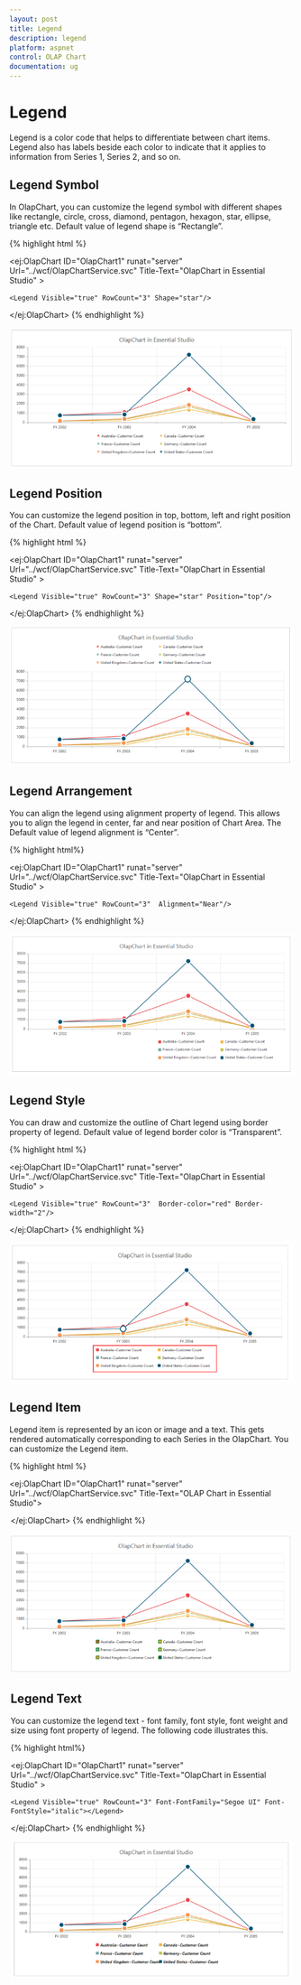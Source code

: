 ```yaml
---
layout: post
title: Legend
description: legend
platform: aspnet
control: OLAP Chart
documentation: ug
---
```


# Legend

Legend is a color code that helps to differentiate between chart items. Legend also has labels beside each color to indicate that it applies to information from Series 1, Series 2, and so on.

## Legend Symbol

In OlapChart, you can customize the legend symbol with different shapes like rectangle, circle, cross, diamond, pentagon, hexagon, star, ellipse, triangle etc. Default value of legend shape is “Rectangle”.


{% highlight html %}


<ej:OlapChart ID="OlapChart1" runat="server" Url="../wcf/OlapChartService.svc" Title-Text="OlapChart in Essential Studio" >

    <Legend Visible="true" RowCount="3" Shape="star"/>

</ej:OlapChart>
{% endhighlight %}


![C:/Users/Tamilarasu .M/Pictures/document/Chart/Legendshape.png](Legend_images/Legend_img1.png)



## Legend Position

You can customize the legend position in top, bottom, left and right position of the Chart. Default value of legend position is “bottom”. 


{% highlight html %}

<ej:OlapChart ID="OlapChart1" runat="server" Url="../wcf/OlapChartService.svc" Title-Text="OlapChart in Essential Studio" >

    <Legend Visible="true" RowCount="3" Shape="star" Position="top"/>

</ej:OlapChart>
{% endhighlight %}




![C:/Users/Tamilarasu .M/Pictures/document/Chart/Legend position.png](Legend_images/Legend_img2.png) 



## Legend Arrangement

You can align the legend using alignment property of legend. This allows you to align the legend in center, far and near position of Chart Area. The Default value of legend alignment is “Center”.


{% highlight html%}


<ej:OlapChart ID="OlapChart1" runat="server" Url="../wcf/OlapChartService.svc" Title-Text="OlapChart in Essential Studio" >

    <Legend Visible="true" RowCount="3"  Alignment="Near"/>

</ej:OlapChart>
{% endhighlight %}


![C:/Users/Tamilarasu .M/Pictures/document/Chart/legendalignment.png](Legend_images/Legend_img3.png) 



## Legend Style 

You can draw and customize the outline of Chart legend using border property of legend. Default value of legend border color is “Transparent”.


{% highlight html %}

<ej:OlapChart ID="OlapChart1" runat="server" Url="../wcf/OlapChartService.svc" Title-Text="OlapChart in Essential Studio" >

    <Legend Visible="true" RowCount="3"  Border-color="red" Border-width="2"/>

</ej:OlapChart>
{% endhighlight %}


![C:/Users/Tamilarasu .M/Pictures/document/Chart/legend border.png](Legend_images/Legend_img4.png) 



## Legend Item 

Legend item is represented by an icon or image and a text. This gets rendered automatically corresponding to each Series in the OlapChart. You can customize the Legend item.


{% highlight html %}

<ej:OlapChart ID="OlapChart1" runat="server" Url="../wcf/OlapChartService.svc" Title-Text="OLAP Chart in Essential Studio">

   <Legend Visible="true" Position="Right" Alignment="Near" ItemStyle-Width=1 />

</ej:OlapChart>
{% endhighlight %}




![C:/Users/Tamilarasu .M/Pictures/document/Chart/legenditemborder.png](Legend_images/Legend_img5.png)



## Legend Text

You can customize the legend text - font family, font style, font weight and size using font property of legend. The following code illustrates this.


{% highlight html%}


<ej:OlapChart ID="OlapChart1" runat="server" Url="../wcf/OlapChartService.svc" Title-Text="OlapChart in Essential Studio" >

    <Legend Visible="true" RowCount="3" Font-FontFamily="Segoe UI" Font-    FontStyle="italic"></Legend>

</ej:OlapChart>
{% endhighlight %}


![](Legend_images/Legend_img6.png) 



